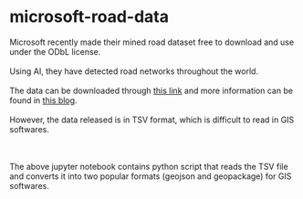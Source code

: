 # microsoft-road-data

Microsoft recently made their mined road dataset free to download and use under the ODbL license. <br><br>
Using AI, they have detected road networks throughout the world.<br><br>
The data can be downloaded through [this link](https://github.com/microsoft/RoadDetections/?url=) and more information can be found in [this blog](https://blogs.bing.com/maps/2022-12/Bing-Maps-is-bringing-new-roads).  <br><br>
However, the data released is in TSV format, which is difficult to read in GIS softwares. 

<br><br>
The above jupyter notebook contains python script that reads the TSV file and converts it into two popular formats (geojson and geopackage) for GIS softwares. 
